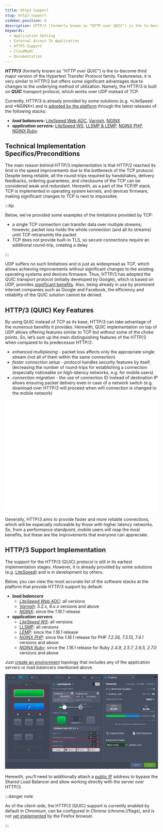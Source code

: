 ```yaml
---
title: Http3 Support
slug: http3-support
sidebar_position: 6
description: HTTP/3 (formerly known as “HTTP over QUIC") is the to-become third major version of the Hypertext Transfer Protocol family.
keywords:
  - Application Setting
  - External Access To Application
  - HTTP3 Support
  - CloudMyDC
  - Documentation
---
```


<!-- ## HTTP/3 (QUIC) Support -->

**_HTTP/3_** (formerly known as _“HTTP over QUIC"_) is the to-become third major version of the Hypertext Transfer Protocol family. Featurewise, it is very similar to HTTP/2 but offers some significant advantages due to changes to the underlying method of utilization. Namely, the HTTP/3 is built on **_QUIC_** transport protocol, which works over UDP instead of TCP.

Currently, HTTP/3 is already provided by some solutions (e.g. *LiteSpeed and *NGINX\*) and is [adopted by the platform](/application-setting/external-access-to-applications/http3-support) through the latest releases of the following stacks:

- **_load balancers:_** [LiteSpeed Web ADC](/load-balancers/litespeed-web-adc), [Varnish](/load-balancers/varnish), [NGINX](/load-balancers/nginx/nginx-balancer)
- **_application servers:_** [LiteSpeed WS](/php/php-app-servers/litespeed-web-server), [LLSMP & LEMP](/php/php-app-servers/lemp-&-llsmp), [NGINX PHP](/php/php-app-servers/nginx-php/nginx-php), [NGINX Ruby](/ruby/nginx-ruby)

<!-- Below, you can check the:

- [technical preconditions of the HTTP/3 implementation](/application-setting/external-access-to-applications/http3-support#technical-implementation-specificspreconditions)
- [benefits of the HTTP/3 (QUIC)](/application-setting/external-access-to-applications/http3-support#http3-quic-key-features)
- [integration in the platform](/application-setting/external-access-to-applications/http3-support#http3-support-implementation) -->

## Technical Implementation Specifics/Preconditions

The main reason behind HTTP/3 implementation is that HTTP/2 reached its limit in the speed improvements due to the bottleneck of the TCP protocol. Despite being reliable, all the round-trips required by handshakes, delivery feedbacks, ordering guarantees, and checksums of the TCP can be considered weak and redundant. Herewith, as a part of the TCP/IP stack, TCP is implemented in operating system kernels, and devices firmware, making significant changes to TCP is next to impossible.

:::tip

Below, we’ve provided some examples of the limitations provided by TCP:

- a single TCP connection can transfer data over multiple streams; however, packet loss holds the whole connection (and all its streams) until TCP retransmits the packet
- TCP does not provide built-in TLS, so secure connections require an additional round-trip, creating a delay

:::

UDP suffers no such limitations and is just as widespread as TCP, which allows achieving improvements without significant changes to the existing operating systems and devices firmware. Thus, HTTP/3 has adopted the QUIC transport protocol (initially developed by Google), which is based on UDP, provides [significant benefits](/application-setting/external-access-to-applications/http3-support#http3-quic-key-features). Also, being already in use by prominent internet companies such as Google and Facebook, the efficiency and reliability of the QUIC solution cannot be denied.

## HTTP/3 (QUIC) Key Features

By using QUIC instead of TCP as its base, HTTP/3 can take advantage of the numerous benefits it provides. Herewith, QUIC implementation on top of UDP allows offering features similar to TCP but without some of the choke points. So, let’s sum up the main distinguishing features of the HTTP/3 when compared to its predecessor HTTP/2:

- _enhanced multiplexing_ - packet loss affects only the appropriate single stream (not all of them within the same connection)
- _faster connection setup_ - protocol handles security features by itself, decreasing the number of round-trips for establishing a connection (especially noticeable on high-latency networks, e.g. for mobile users)
- _connection migration_ - the use of connection ID instead of destination IP allows ensuring packet delivery even in case of a network switch (e.g. download over HTTP/3 will proceed when wifi connection is changed to the mobile network)

<div style={{
    display:'flex',
    justifyContent: 'center',
    margin: '0 0 1rem 0'
}}>

![Locale Dropdown](./img/HTTP3Support/01-http2-vs-http3.gif)

</div>

Generally, HTTP/3 aims to provide faster and more reliable connections, which will be especially noticeable by those with higher latency networks. So, from a performance standpoint, mobile users will reap the most benefits, but these are the improvements that everyone can appreciate.

## HTTP/3 Support Implementation

The support for the HTTP/3 (QUIC) protocol is still in its earliest implementation stages. However, it is already provided by some solutions (e.g. [LiteSpeed](https://www.litespeedtech.com/latest-techs/litespeed-is-first)) and is in development by others.

Below, you can view the most accurate list of the software stacks at the platform that provide HTTP/3 support by default:

- **_load balancers_**
  - [_LiteSpeed Web ADC_](/load-balancers/litespeed-web-adc): all versions
  - [_Varnish_](/load-balancers/varnish): _5.2.x, 6.x.x_ versions and above
  - [_NGINX_](/load-balancers/nginx/nginx-balancer): since the _1.16.1_ release
- **_application servers_**
  - [_LiteSpeed WS_](/php/php-app-servers/litespeed-web-server): all versions
  - [LLSMP](/php/php-app-servers/lemp-&-llsmp): all versions
  - [_LEMP_](/php/php-app-servers/lemp-&-llsmp): since the _1.16.1_ release
  - [_NGINX PHP_](/php/php-app-servers/nginx-php/nginx-php): since the _1.16.1_ release for PHP _7.2.26, 7.3.13, 7.4.1_ versions and above
  - [_NGINX Ruby_](/ruby/nginx-ruby): since the _1.16.1_ release for Ruby _2.4.9, 2.5.7, 2.6.5, 2.7.0_ versions and above

Just [create an environment](/environment-management/setting-up-environment) topology that includes any of the application servers or load balancers mentioned above.

<div style={{
    display:'flex',
    justifyContent: 'center',
    margin: '0 0 1rem 0'
}}>

![Locale Dropdown](./img/HTTP3Support/02-http3-ready-servers.png)

</div>

Herewith, you’ll need to additionally attach a [public IP](/application-setting/external-access-to-applications/public-ip) address to bypass the Shared Load Balancer and allow working directly with the server over HTTP/3.

:::danger note

As of the client-side, the HTTP/3 (QUIC) support is currently enabled by default in _Chromium_, can be configured in _Chrome_ (chrome://flags), and is not [yet implemented](https://bugzilla.mozilla.org/show_bug.cgi?id=1158011) by the Firefox browser.

:::
